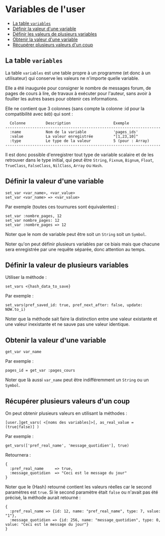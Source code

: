 # Variables de l'user

* [La table `variables`](#tablevariables)
* [Définir la valeur d'une variable](#definirvaleurvariables)
* [Définir les valeurs de plusieurs variables](#definirplusvariables)
* [Obtenir la valeur d'une variable](#obtenirlavaleurdunevariable)
* [Récupérer plusieurs valeurs d'un coup](#recupererplusieursvaluers)

<a name='tablevariables'></a>

## La table `variables`

La table `variables` est une table propre à un programme (et donc à un utilisateur) qui conserve les valeurs ne n'importe quelle variable.

Elle a été inaugurée pour consigner le nombre de messages forum, de pages de cours à lire, de travaux à exécuter pour l'auteur, sans avoir à fouiller les autres bases pour obtenir ces informations.

Elle ne contient que 3 colonnes (sans compte la colonne :id pour la compatibilité avec `BdD`) qui sont :

      Colonne         Description                   Exemple
    ---------------------------------------------------------------------
      :name           Nom de la variable            'pages_ids'
      :value          La valeur enregistrée         "[1,23,10]"
      :type           Le type de la valeur          5 (pour : Array)
    ---------------------------------------------------------------------

Il est donc possible d'enregistrer tout type de variable scalaire et de les retrouver dans le type initial, qui peut être `String`, `Fixnum`, `Bignum`, `Float`, `TrueClass`, `FalseClass`, `NilClass`, `Array` ou `Hash`.

<a name='definirvaleurvariables'></a>

## Définir la valeur d'une variable

    set_var <var_name>, <var_value>
    set_var <var_name> => <var_value>

Par exemple (toutes ces tournures sont équivalentes) :

    set_var :nombre_pages, 12
    set_var nombre_pages: 12
    set_var :nombre_pages => 12

Noter que le nom de variable peut être soit un `String` soit un `Symbol`.

Noter qu'on peut définir plusieurs variables par ce biais mais que chacune sera enregistrée par une requête séparée, donc attention au temps.

<a name='definirplusvariables'></a>

## Définir la valeur de plusieurs variables

Utiliser la méthode :

    set_vars <{hash_data_to_save}

Par exemple :

    set_vars(pref_saved_id: true, pref_next_after: false, update: NOW.to_i)

Noter que la méthode sait faire la distinction entre une valeur existante et une valeur inexistante et ne sauve pas une valeur identique.


<a name='obtenirlavaleurdunevariable'></a>

## Obtenir la valeur d'une variable

    get_var var_name

Par exemple :

    pages_id = get_var :pages_cours

Noter que là aussi `var_name` peut être indifféremment un `String` ou un `Symbol`.

<a name='recupererplusieursvaluers'></a>

## Récupérer plusieurs valeurs d'un coup

On peut obtenir plusieurs valeurs en utilisant la méthodes :

    [user.]get_vars( <[noms des variables]>[, as_real_value = (true|false)] )

Par exemple :

    get_vars(['pref_real_name', 'message_quotidien'], true)

Retournera :

    {
      :pref_real_name     => true,
      :message_quotidien  => "Ceci est le message du jour"
    }

Noter que le {Hash} retourné contient les valeurs réelles car le second paramètres est `true`. Si le second paramètre était `false` ou n'avait pas été précisé, la méthode aurait retourné :

    {
      :pref_real_name => {id: 12, name: "pref_real_name", type: 7, value: "1"},
      :message_quotidien => {id: 256, name: "message_quotidien", type: 0, value: "Ceci est le message du jour"}
    }
